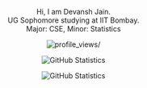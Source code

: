 <p align="center"> Hi, I am Devansh Jain. <br> UG Sophomore studying at IIT Bombay. <br> Major: CSE, Minor: Statistics </p>

<p align="center">
  <img src="https://komarev.com/ghpvc/?username=devansh-dvj&style=plastic&color=blueviolet" alt=profile_views/>
</p>

<p align="center">
  <img alt="GitHub Statistics" src="https://github-readme-stats.vercel.app/api?username=devansh-dvj&count_private=true&show_icons=true&theme=dark">
</p>

<p align="center">
  <img alt="GitHub Statistics" src="https://github-readme-stats.vercel.app/api/top-langs/?username=devansh-dvj&layout=compact&theme=dark">
</p>


<!-- Inspried by Harshit's profile, will update later... 
     Followed by anuraghazra/github-readme-stats README.md--!>
